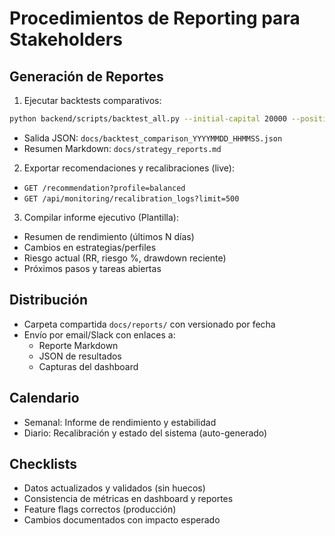 # Procedimientos de Reporting para Stakeholders

## Generación de Reportes
1. Ejecutar backtests comparativos:
```bash
python backend/scripts/backtest_all.py --initial-capital 20000 --position-size-pct 0.15 --split 0.7
```
- Salida JSON: `docs/backtest_comparison_YYYYMMDD_HHMMSS.json`
- Resumen Markdown: `docs/strategy_reports.md`

2. Exportar recomendaciones y recalibraciones (live):
- `GET /recommendation?profile=balanced`
- `GET /api/monitoring/recalibration_logs?limit=500`

3. Compilar informe ejecutivo (Plantilla):
- Resumen de rendimiento (últimos N días)
- Cambios en estrategias/perfiles
- Riesgo actual (RR, riesgo %, drawdown reciente)
- Próximos pasos y tareas abiertas

## Distribución
- Carpeta compartida `docs/reports/` con versionado por fecha
- Envío por email/Slack con enlaces a:
  - Reporte Markdown
  - JSON de resultados
  - Capturas del dashboard

## Calendario
- Semanal: Informe de rendimiento y estabilidad
- Diario: Recalibración y estado del sistema (auto-generado)

## Checklists
- Datos actualizados y validados (sin huecos)
- Consistencia de métricas en dashboard y reportes
- Feature flags correctos (producción)
- Cambios documentados con impacto esperado
